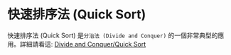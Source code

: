 # 快速排序法 (Quick Sort)

快速排序法 (Quick Sort) 是`分治法 (Divide and Conquer)` 的一個非常典型的應用。詳細請看這: [Divide and Conquer/Quick Sort](../../../examples/divide_and_conquer/quick_sort/)

